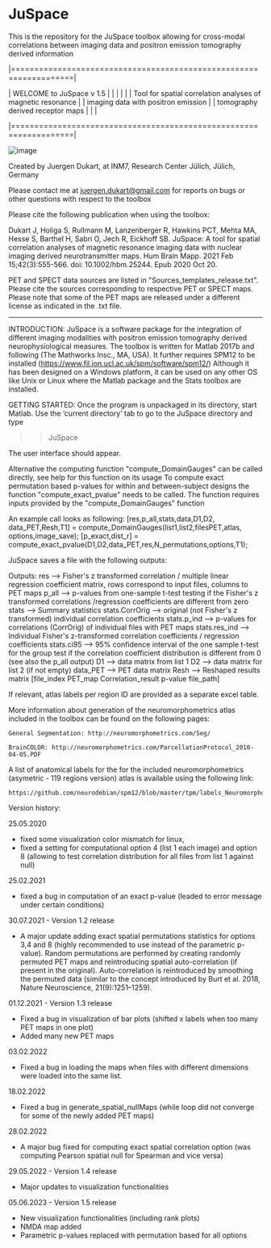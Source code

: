 # JuSpace
This is the repository for the JuSpace toolbox allowing for cross-modal correlations between imaging data and positron emission tomography derived information


|===================================================================|


|                        WELCOME to JuSpace v 1.5                   |
|                                                                   |
|                                                                   |
|    Tool for spatial correlation analyses of magnetic resonance    |
|    		imaging data with positron emission                 |
|                 tomography derived receptor maps                  |
|                                                                   |


|===================================================================|
 
 ![image](https://github.com/juryxy/JuSpace/assets/54351124/3dc7a76b-0be5-4773-8025-b9b089bf195a)

 
 
Created by Juergen Dukart, at INM7, Research Center Jülich, Jülich, Germany
          
Please contact me at juergen.dukart@gmail.com for reports on bugs or other questions with respect to the toolbox
	  
Please cite the following publication when using the toolbox:
	  
Dukart J, Holiga S, Rullmann M, Lanzenberger R, Hawkins PCT, Mehta MA, Hesse S, Barthel H, Sabri O, Jech R, Eickhoff SB. JuSpace: A tool for spatial correlation analyses of magnetic resonance imaging data with nuclear imaging derived neurotransmitter maps. Hum Brain Mapp. 2021 Feb 15;42(3):555-566. doi: 10.1002/hbm.25244. Epub 2020 Oct 20.

PET and SPECT data sources are listed in "Sources_templates_release.txt". Please cite the sources corresponding to respective PET or SPECT maps. Please note that some of the PET maps are released under a different license as indicated in the .txt file.

 
--------------------------------------------------------------------
 
INTRODUCTION:
JuSpace is a software package for the integration of different imaging modalities with positron emission tomography derived neurophysiological measures.
The toolbox is written for Matlab 2017b and following (The Mathworks Insc., MA, USA). It further requires SPM12 to be installed (https://www.fil.ion.ucl.ac.uk/spm/software/spm12/)
Although it has been designed on a Windows platform, it can be used on any other OS like Unix or Linux where the Matlab package and the Stats toolbox are installed.

GETTING STARTED:
Once the program is unpackaged in its directory, start Matlab. Use the ‘current directory’ tab to go to the JuSpace directory and type
>>JuSpace

The user interface should appear.

Alternative the computing function "compute_DomainGauges" can be called directly, see help for this function on its usage
To compute exact permutation based p-values for within and between-subject designs the function "compute_exact_pvalue" needs to be called. The function requires inputs provided by the "compute_DomainGauges" function

An example call looks as following:
[res,p_all,stats,data,D1,D2, data_PET,Resh,T1] = compute_DomainGauges(list1,list2,filesPET,atlas, options,image_save);
[p_exact,dist_r] = compute_exact_pvalue(D1,D2,data_PET,res,N_permutations,options,T1);



JuSpace saves a file with the following outputs:

Outputs:
res --> Fisher's z transformed correlation / multiple linear regression coefficient matrix, rows correspond to
input files, columns to PET maps
p_all --> p-values from one-sample t-test testing if the Fisher's z transformed correlations /regression coefficients are different from zero
stats --> Summary statistics
stats.CorrOrig --> original (not Fisher's z transformed) individual correlation coefficients
stats.p_ind --> p-values for correlations (CorrOrig) of individual files with PET maps 
stats.res_ind --> Individual Fisher's z-transformed correlation
coefficients / regression coefficients
stats.ci95 --> 95% confidence interval of the one sample t-test for the group test if the correlation coefficient distribution is different from 0 (see also the p_all output)
D1 --> data matrix from list 1
D2 --> data matrix for list 2 (if not empty)
data_PET --> PET data matrix
Resh --> Reshaped results matrix [file_index PET_map Correlation_result p-value file_path]

If relevant, atlas labels per region ID are provided as a separate excel table.


More information about generation of the neuromorphometrics atlas included in the toolbox can be found on the following pages:

 	General Segmentation: http://neuromorphometrics.com/Seg/
	
	BrainCOLOR: http://neuromorphometrics.com/ParcellationProtocol_2010-04-05.PDF

A list of anatomical labels for the for the included neuromorphometrics (asymetric - 119 regions version) atlas is available using the following link:
   
	https://github.com/neurodebian/spm12/blob/master/tpm/labels_Neuromorphometrics.xml
 
Version history:

25.05.2020 
- fixed some visualization color mismatch for linux, 
- fixed a setting for computational option 4 (list 1 each image) and option 8 (allowing to test correlation distribution for all files from list 1 against null)

25.02.2021
- fixed a bug in computation of an exact p-value (leaded to error message under certain conditions)

30.07.2021 - Version 1.2 release
- A major update adding exact spatial permutations statistics for options 3,4 and 8 (highly recommended to use instead of the parametric p-value). Random permutations are performed by creating randomly permuted PET maps and reintroducing spatial auto-correlation (if present in the original). Auto-correlation is reintroduced by smoothing the permuted data (similar to the concept introduced by Burt et al. 2018, Nature Neuroscience, 21(9):1251–1259).

01.12.2021 - Version 1.3 release
- Fixed a bug in visualization of bar plots (shifted x labels when too many PET maps in one plot)
- Added many new PET maps

03.02.2022
- Fixed a bug in loading the maps when files with different dimensions were loaded into the same list.

18.02.2022
- Fixed a bug in generate_spatial_nullMaps (while loop did not converge for some of the newly added PET maps)

28.02.2022
- A major bug fixed for computing exact spatial correlation option (was computing Pearson spatial null for Spearman and vice versa)

29.05.2022 - Version 1.4 release
- Major updates to visualization functionalities

05.06.2023 - Version 1.5 release
- New visualization functionalities (including rank plots)
- NMDA map added
- Parametric p-values replaced with permutation based for all options

